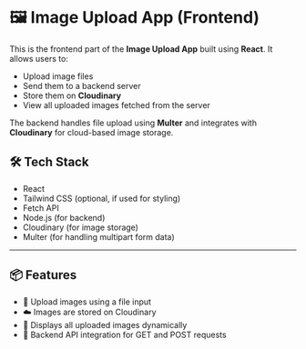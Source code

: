 # 🖼️ Image Upload App (Frontend)

This is the frontend part of the **Image Upload App** built using **React**. It allows users to:

- Upload image files
- Send them to a backend server
- Store them on **Cloudinary**
- View all uploaded images fetched from the server

The backend handles file upload using **Multer** and integrates with **Cloudinary** for cloud-based image storage.

## 🛠 Tech Stack

- React
- Tailwind CSS (optional, if used for styling)
- Fetch API
- Node.js (for backend)
- Cloudinary (for image storage)
- Multer (for handling multipart form data)

---

## 📦 Features

- 📁 Upload images using a file input
- ☁️ Images are stored on Cloudinary
- 🔁 Displays all uploaded images dynamically
- 🧾 Backend API integration for GET and POST requests


